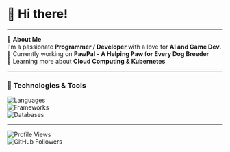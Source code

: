 # 👋 Hi there!

---

🌟 **About Me**  
I'm a passionate **Programmer / Developer** with a love for **AI and Game Dev**.  
🔭 Currently working on **PawPal - A Helping Paw for Every Dog Breeder**  
🌱 Learning more about **Cloud Computing & Kubernetes**  

---

### 🚀 Technologies & Tools
![Languages](https://img.shields.io/badge/Languages-Python,%20C%23,%20HTML%2FCSS%2FJavaScript-blue)  
![Frameworks](https://img.shields.io/badge/Frameworks-React,%20Node.js,%20Django-brightgreen)  
![Databases](https://img.shields.io/badge/Databases-SQLite,%20MongoDB-orange)  

---

![Profile Views](https://komarev.com/ghpvc/?username=aspvrn&color=blueviolet)  
![GitHub Followers](https://img.shields.io/github/followers/aspvrn?label=Follow&style=social)

